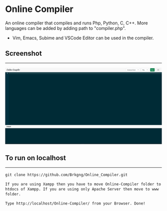 # Online Compiler

An online compiler that compiles and runs Php, Python, C, C++. More languages can be added by adding path to "compiler.php".

- Vim, Emacs, Subime and VSCode Editor can be used in the compiler.

## Screenshot

---

![Website Image](img/website.PNG)

## To run on localhost

---

```
git clone https://github.com/Brkgng/Online_Compiler.git
```

```
If you are using Xampp then you have to move Online-Compiler folder to htdocs of Xampp. If you are using only Apache Server then move to www folder.
```

```
Type http://localhost/Online-Compiler/ from your Browser. Done!
```

